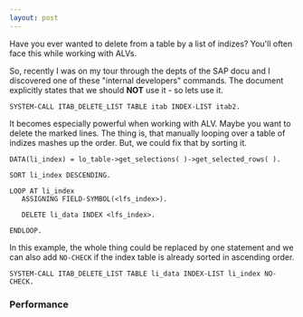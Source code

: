 ```yaml
---
layout: post
---
```


Have you ever wanted to delete from a table by a list of indizes? You'll often face this while working with ALVs. 

So, recently I was on my tour through the depts of the SAP docu and I discovered one of these "internal developers" commands. The document explicitly states that we should **NOT** use it - so lets use it.

    SYSTEM-CALL ITAB_DELETE_LIST TABLE itab INDEX-LIST itab2.

It becomes especially powerful when working with ALV. Maybe you want to delete the marked lines. The thing is, that manually looping over a table of indizes mashes up the order. But, we could fix that by sorting it.
	
	DATA(li_index) = lo_table->get_selections( )->get_selected_rows( ).
	
	SORT li_index DESCENDING.

	LOOP AT li_index
       ASSIGNING FIELD-SYMBOL(<lfs_index>).
        
       DELETE li_data INDEX <lfs_index>.
	
	ENDLOOP.

In this example, the whole thing could be replaced by one statement and we can also add `NO-CHECK` if the index table is already sorted in ascending order.

	SYSTEM-CALL ITAB_DELETE_LIST TABLE li_data INDEX-LIST li_index NO-CHECK.
	
### Performance